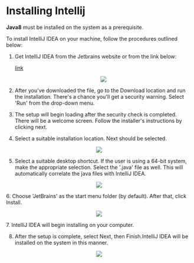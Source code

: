 # Installing Intellij

__Java8__ must be installed on the system as a prerequisite.

To install IntelliJ IDEA on your machine, follow the procedures outlined below:



 1.  Get IntelliJ IDEA from the Jetbrains website or from the link below:

      [link](https://www.jetbrains.com/idea/download/)

       <p align ="center">
     <img src="https://static.javatpoint.com/tutorial/kafka/images/installing-intellij-idea.png" />
      </p>

2. After you've downloaded the file, go to the Download location and run the installation. There's a chance you'll get a security warning. Select 'Run' from the drop-down menu.

3. The setup will begin loading after the security check is completed. There will be a welcome screen. Follow the installer's instructions by clicking next.

4. Select a suitable installation location. Next should be selected.
<p align ="center">
  <img src="https://static.javatpoint.com/tutorial/kafka/images/installing-intellij-idea-3.png" />
</p>

5. Select a suitable desktop shortcut. If the user is using a 64-bit system, make the appropriate selection. Select the '.java' file as well. This will automatically correlate the java files with IntelliJ IDEA.
<p align ="center">
  <img src="https://static.javatpoint.com/tutorial/kafka/images/installing-intellij-idea-4.png" />
</p>
6. Choose 'JetBrains' as the start menu folder (by default). After that, click Install.
<p align ="center">
  <img src="https://static.javatpoint.com/tutorial/kafka/images/installing-intellij-idea-5.png" />
</p>
7. IntelliJ IDEA will begin installing on your computer.

8. After the setup is complete, select Next, then Finish.IntelliJ IDEA will be installed on the system in this manner.
<p align ="center">
  <img src="https://static.javatpoint.com/tutorial/kafka/images/installing-intellij-idea-6.png" />
</p>
